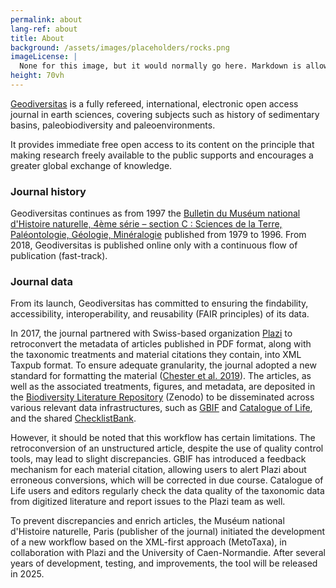 ```yaml
---
permalink: about
lang-ref: about
title: About
background: /assets/images/placeholders/rocks.png
imageLicense: |
  None for this image, but it would normally go here. Markdown is allowed.
height: 70vh
---
```

[Geodiversitas](https://sciencepress.mnhn.fr/en/periodiques/geodiversitas) is a fully refereed, international, electronic open access journal in earth sciences, covering subjects such as history of sedimentary basins, paleobiodiversity and paleoenvironments.

It provides immediate free open access to its content on the principle that making research freely available to the public supports and encourages a greater global exchange of knowledge.

### Journal history

Geodiversitas continues as from 1997 the [Bulletin du Muséum national d'Histoire naturelle, 4ème série – section C : Sciences de la Terre, Paléontologie, Géologie, Minéralogie](https://sciencepress.mnhn.fr/fr/periodiques/bulletin-du-museum-national-d-histoire-naturelle-4eme-serie-section-c-sciences-de-la-terre-paleontologie-geologie-mineralogie) published from 1979 to 1996. From 2018, Geodiversitas is published online only with a continuous flow of publication (fast-track).

### Journal data

From its launch, Geodiversitas has committed to ensuring the findability, accessibility, interoperability, and reusability (FAIR principles) of its data.

In 2017, the journal partnered with Swiss-based organization [Plazi](https://plazi.org/) to retroconvert the metadata of articles published in PDF format, along with the taxonomic treatments and material citations they contain, into XML Taxpub format. To ensure adequate granularity, the journal adopted a new standard for formatting the material ([Chester et al. 2019](https://doi.org/10.5852/ejt.2019.586)). The articles, as well as the associated treatments, figures, and metadata, are deposited in the [Biodiversity Literature Repository](https://zenodo.org/communities/biosyslit) (Zenodo) to be disseminated across various relevant data infrastructures, such as [GBIF](https://www.gbif.org/) and [Catalogue of Life](https://www.catalogueoflife.org/), and the shared [ChecklistBank](https://www.checklistbank.org/).

However, it should be noted that this workflow has certain limitations. The retroconversion of an unstructured article, despite the use of quality control tools, may lead to slight discrepancies. GBIF has introduced a feedback mechanism for each material citation, allowing users to alert Plazi about erroneous conversions, which will be corrected in due course. Catalogue of Life users and editors regularly check the data quality of the taxonomic data from digitized literature and report issues to the Plazi team as well.

To prevent discrepancies and enrich articles, the Muséum national d'Histoire naturelle, Paris (publisher of the journal) initiated the development of a new workflow based on the XML-first approach (MetoTaxa), in collaboration with Plazi and the University of Caen-Normandie. After several years of development, testing, and improvements, the tool will be released in 2025.
